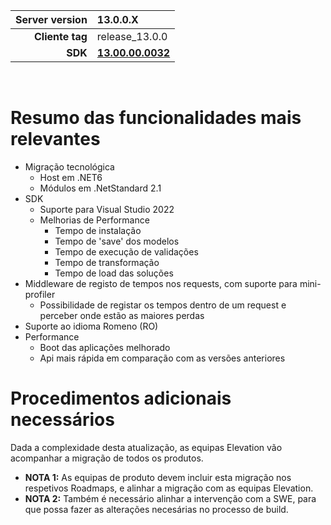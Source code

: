 | **Server version** | 13.0.0.X                                                                           |  
| ---:               | :---                                                                               |
| **Cliente tag**    | release_13.0.0                                                                     |
| **SDK**            | [**13.00.00.0032**](\\storage\BUILDS\TFS\framework\release-13.0\sdk\13.0.0.0032)   |

<br/>

# Resumo das funcionalidades mais relevantes

- Migração tecnológica
  - Host em .NET6
  - Módulos em .NetStandard 2.1
- SDK
  - Suporte para Visual Studio 2022
  - Melhorias de Performance
    - Tempo de instalação
    - Tempo de 'save' dos modelos
    - Tempo de execução de validações
    - Tempo de transformação
    - Tempo de load das soluções
- Middleware de registo de tempos nos requests, com suporte para mini-profiler
  - Possibilidade de registar os tempos dentro de um request e perceber onde estão as maiores perdas
- Suporte ao idioma Romeno (RO)
- Performance
  - Boot das aplicações melhorado
  - Api mais rápida em comparação com as versões anteriores

# Procedimentos adicionais necessários

Dada a complexidade desta atualização, as equipas Elevation vão acompanhar a migração de todos os produtos.

- **NOTA 1:** As equipas de produto devem incluir esta migração nos respetivos Roadmaps, e alinhar a migração com as equipas Elevation.
- **NOTA 2:** Também é necessário alinhar a intervenção com a SWE, para que possa fazer as alterações necesárias no processo de build.
